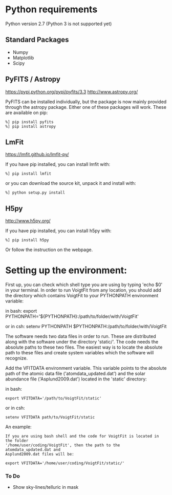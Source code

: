 # Python requirements

Python version 2.7 (Python 3 is not supported yet)

 ## Standard Packages
- Numpy
- Matplotlib
- Scipy


 ## PyFITS / Astropy
https://pypi.python.org/pypi/pyfits/3.3
http://www.astropy.org/

PyFITS can be installed individually, but the package is now mainly provided through the astropy
package. Either one of these packages will work. These are available on pip:

    %] pip install pyfits
    %] pip install astropy

 ## LmFit
https://lmfit.github.io/lmfit-py/

If you have pip installed, you can install lmfit with:

    %] pip install lmfit

or you can download the source kit, unpack it and install with:

    %] python setup.py install

 ## H5py
http://www.h5py.org/

If you have pip installed, you can install h5py with:

    %] pip install h5py

Or follow the instruction on the webpage.


# Setting up the environment:

First up, you can check which shell type you are using by typing 'echo $0' in your terminal.
In order to run VoigtFit from any location, you should add the directory which contains VoigtFit to your PYTHONPATH environment variable:

in bash:
    export PYTHONPATH='${PYTHONPATH}:/path/to/folder/with/VoigtFit'

or in csh:
    setenv PYTHONPATH $PYTHONPATH\:/path/to/folder/with/VoigtFit


The software needs two data files in order to run. These are distributed along with the software under the directory 'static/'. The code needs the absolute paths to these two files. The easiest way is to locate the absolute path to these files and create system variables which the software will recognize.

Add the VFITDATA environment variable. This variable points to the absolute path of the atomic data file ('atomdata_updated.dat') and the solar abundance file ('Asplund2009.dat') located in the 'static' directory:

in bash:

    export VFITDATA='/path/to/VoigtFit/static'

or in csh:

    setenv VFITDATA path/to/VoigtFit/static


  An example:

    If you are using bash shell and the code for VoigtFit is located in the folder
    '/home/user/coding/VoigtFit', then the path to the atomdata_updated.dat and
    Asplund2009.dat files will be:

    export VFITDATA='/home/user/coding/VoigtFit/static/'


### To Do

 - Show sky-lines/telluric in mask
